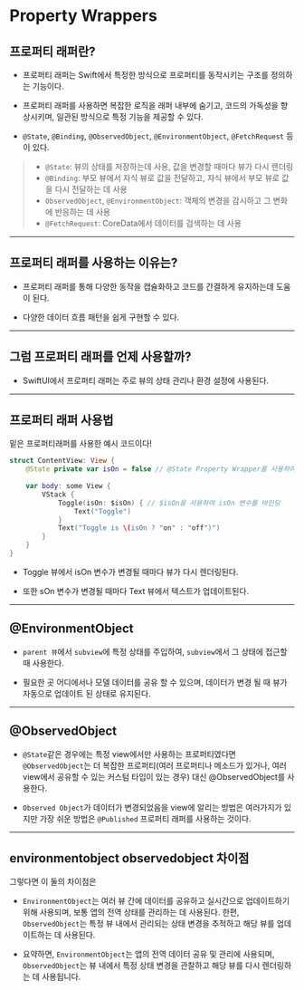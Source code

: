 # Property Wrappers

## 프로퍼티 래퍼란?

- 프로퍼티 래퍼는 Swift에서 특정한 방식으로 프로퍼티를 동작시키는 구조를 정의하는 기능이다.

- 프로퍼티 래퍼를 사용하면 복잡한 로직을 래퍼 내부에 숨기고, 코드의 가독성을 향상시키며, 일관된 방식으로 특정 기능을 제공할 수 있다. 

- `@State`, `@Binding`, `@ObservedObject`, `@EnvironmentObject`, `@FetchRequest` 등이 있다. 
> - `@State`: 뷰의 상태를 저장하는데 사용, 값을 변경할 때마다 뷰가 다시 렌더링
> - `@Binding`: 부모 뷰에서 자식 뷰로 값을 전달하고, 자식 뷰에서 부모 뷰로 값을 다시 전달하는 데 사용
> - `ObservedObject`, `@EnvironmentObject`: 객체의 변경을 감시하고 그 변화에 반응하는 데 사용
> - `@FetchRequest`: CoreData에서 데이터를 검색하는 데 사용

***

## 프로퍼티 래퍼를 사용하는 이유는?

- 프로퍼티 래퍼를 통해 다양한 동작을 캡슐화하고 코드를 간결하게 유지하는데 도움이 된다.

- 다양한 데이터 흐름 패턴을 쉽게 구현할 수 있다.

***

## 그럼 프로퍼티 래퍼를 언제 사용할까?

- SwiftUI에서 프로퍼티 래퍼는 주로 뷰의 상태 관리나 환경 설정에 사용된다.

***

## 프로퍼티 래퍼 사용법

밑은 프로퍼티래퍼를 사용한 예시 코드이다!

```swift
struct ContentView: View {
    @State private var isOn = false // @State Property Wrapper를 사용하여 isOn 변수 선언
    
    var body: some View {
        VStack {
            Toggle(isOn: $isOn) { // $isOn을 사용하여 isOn 변수를 바인딩
                Text("Toggle")
            }
            Text("Toggle is \(isOn ? "on" : "off")")
        }
    }
}
```
- Toggle 뷰에서 isOn 변수가 변경될 때마다 뷰가 다시 렌더링된다.

- 또한 sOn 변수가 변경될 때마다 Text 뷰에서 텍스트가 업데이트된다.

***

## @EnvironmentObject

- `parent 뷰`에서 `subview`에 특정 상태를 주입하여, `subview`에서 그 상태에 접근할때 사용한다.

- 필요한 곳 ​​어디에서나 모델 데이터를 공유 할 수 있으며, 데이터가 변경 될 때 뷰가 자동으로 업데이트 된 상태로 유지된다.

***

## @ObservedObject

- `@State`같은 경우에는 특정 view에서만 사용하는 프로퍼티였다면 `@ObservedObject`는 더 복잡한 프로퍼티(여러 프로퍼티나 메소드가 있거나, 여러 view에서 공유할 수 있는 커스텀 타입이 있는 경우) 대신 @ObservedObject를 사용한다.

- `Observed Object`가 데이터가 변경되었음을 view에 알리는 방법은 여러가지가 있지만 가장 쉬운 방법은 `@Published` 프로퍼티 래퍼를 사용하는 것이다.

***

## environmentobject observedobject 차이점

그렇다면 이 둘의 차이점은

- `EnvironmentObject`는 여러 뷰 간에 데이터를 공유하고 실시간으로 업데이트하기 위해 사용되며, 보통 앱의 전역 상태를 관리하는 데 사용된다. 한편, `ObservedObject`는 특정 뷰 내에서 관리되는 상태 변경을 추적하고 해당 뷰를 업데이트하는 데 사용된다.

- 요약하면, `EnvironmentObject`는 앱의 전역 데이터 공유 및 관리에 사용되며, `ObservedObject`는 뷰 내에서 특정 상태 변경을 관찰하고 해당 뷰를 다시 렌더링하는 데 사용됩니다.